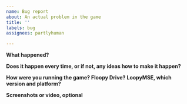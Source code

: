 ```yaml
---
name: Bug report
about: An actual problem in the game
title: ''
labels: bug
assignees: partlyhuman

---
```


**What happened?**

**Does it happen every time, or if not, any ideas how to make it happen?**

**How were you running the game? Floopy Drive? LoopyMSE, which version and platform?**

**Screenshots or video, optional**
